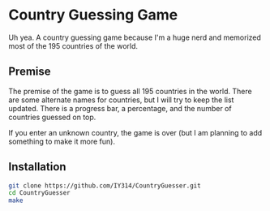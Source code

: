 # Country Guessing Game
Uh yea. A country guessing game because I'm a huge nerd and memorized most of the 195 countries of the world.

## Premise
The premise of the game is to guess all 195 countries in the world. There are some alternate names for countries, but I will try to keep the list updated. There is a progress bar, a percentage, and the number of countries guessed on top.

If you enter an unknown country, the game is over (but I am planning to add something to make it more fun).

## Installation
```sh
git clone https://github.com/IY314/CountryGuesser.git
cd CountryGuesser
make
```
